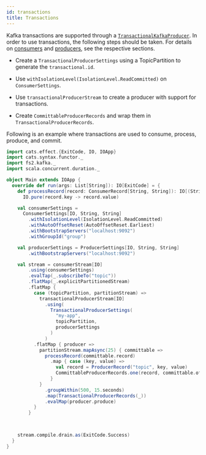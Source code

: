 ```yaml
---
id: transactions
title: Transactions
---
```


Kafka transactions are supported through a [`TransactionalKafkaProducer`][transactionalkafkaproducer]. In order to use transactions, the following steps should be taken. For details on [consumers](consumers.md) and [producers](producers.md), see the respective sections.

- Create a `TransactionalProducerSettings` using a TopicPartition to generate the `transactional.id`.

- Use `withIsolationLevel(IsolationLevel.ReadCommitted)` on `ConsumerSettings`.

- Use `transactionalProducerStream` to create a producer with support for transactions.

- Create `CommittableProducerRecords` and wrap them in `TransactionalProducerRecords`.

Following is an example where transactions are used to consume, process, produce, and commit.

```scala mdoc
import cats.effect.{ExitCode, IO, IOApp}
import cats.syntax.functor._
import fs2.kafka._
import scala.concurrent.duration._

object Main extends IOApp {
  override def run(args: List[String]): IO[ExitCode] = {
    def processRecord(record: ConsumerRecord[String, String]): IO[(String, String)] =
      IO.pure(record.key -> record.value)

    val consumerSettings =
      ConsumerSettings[IO, String, String]
        .withIsolationLevel(IsolationLevel.ReadCommitted)
        .withAutoOffsetReset(AutoOffsetReset.Earliest)
        .withBootstrapServers("localhost:9092")
        .withGroupId("group")

    val producerSettings = ProducerSettings[IO, String, String]
        .withBootstrapServers("localhost:9092")

    val stream = consumerStream[IO]
        .using(consumerSettings)
        .evalTap(_.subscribeTo("topic"))
        .flatMap(_.explicitPartitionedStream)
        .flatMap {
          case (topicPartition, partitionStream) =>
            transactionalProducerStream[IO]
              .using(
                TransactionalProducerSettings(
                  "my-app",
                  topicPartition,
                  producerSettings
                )
              )
          .flatMap { producer =>
            partitionStream.mapAsync(25) { committable =>
              processRecord(committable.record)
                .map { case (key, value) =>
                  val record = ProducerRecord("topic", key, value)
                  CommittableProducerRecords.one(record, committable.offset)
                }
            }
              .groupWithin(500, 15.seconds)
              .map(TransactionalProducerRecords(_))
              .evalMap(producer.produce)
          }
        }

            

    stream.compile.drain.as(ExitCode.Success)
  }
}
```

[transactionalkafkaproducer]: @API_BASE_URL@/TransactionalKafkaProducer.html
